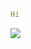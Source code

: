 ```yaml
Hi
```

  <img src="https://cdn.jsdelivr.net/gh/devicons/devicon@latest/icons/android/android-plain-wordmark.svg" />
  <link rel="stylesheet" type='text/css' href="https://cdn.jsdelivr.net/gh/devicons/devicon@latest/devicon.min.css" />
                    
          
